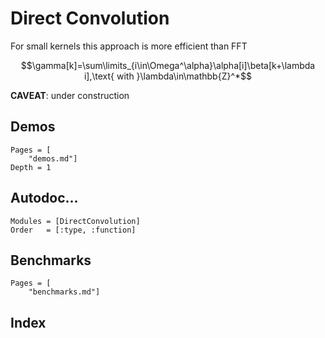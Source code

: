 # Direct Convolution

For small kernels this approach is more efficient than FFT

```math
\gamma[k]=\sum\limits_{i\in\Omega^\alpha}\alpha[i]\beta[k+\lambda i],\text{ with }\lambda\in\mathbb{Z}^*
``` 


**CAVEAT**: under construction

## Demos

```@contents
Pages = [
    "demos.md"]
Depth = 1
```

## Autodoc...

```@autodocs
Modules = [DirectConvolution]
Order   = [:type, :function]
```


## Benchmarks

```@contents
Pages = [
    "benchmarks.md"]
```

## Index

```@index
```
